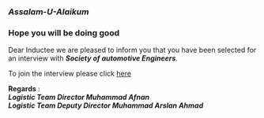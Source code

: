 ### ___Assalam-U-Alaikum___
###  __Hope you will be doing good__

  Dear Inductee we are pleased to inform you that you have been selected for an interview with ___Society of automotive Engineers___.

To join the interview please click [here](https://meet.google.com/daz-fsjj-jqz)

**Regards** :\
___Logistic Team Director Muhammad Afnan___\
___Logistic Team Deputy Director Muhammad Arslan Ahmad___



